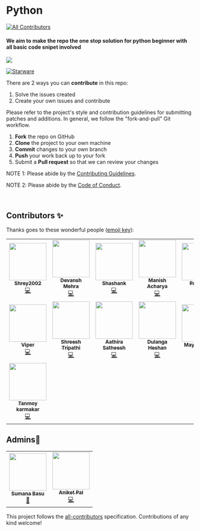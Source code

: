 # Python
<!-- ALL-CONTRIBUTORS-BADGE:START - Do not remove or modify this section -->
[![All Contributors](https://img.shields.io/badge/all_contributors-15-orange.svg?style=flat-square)](#contributors-)
<!-- ALL-CONTRIBUTORS-BADGE:END -->
<h4>We aim to make the repo the one stop solution for python beginner with all basic code snipet involved</h4>
<img src="python.jpg">

[![Starware](https://img.shields.io/badge/Starware-⭐-black?labelColor=f9b00d)](https://github.com/zepfietje/starware)
<!-- ALL-CONTRIBUTORS-BADGE:START - Do not remove or modify this section -->


There are 2 ways you can **contribute** in this repo:
1. Solve the issues created 
2. Create your own issues and contribute



Please refer to the project's style and contribution guidelines for submitting patches and additions. In general, we follow the "fork-and-pull" Git workflow.

 1. **Fork** the repo on GitHub
 2. **Clone** the project to your own machine
 3. **Commit** changes to your own branch
 4. **Push** your work back up to your fork
 5. Submit a **Pull request** so that we can review your changes

NOTE 1: Please abide by the [Contributing Guidelines](https://github.com/Webwiznitr/MilkERP/blob/master/CONTRIBUTING.md).

NOTE 2: Please abide by the [Code of Conduct](https://github.com/Webwiznitr/MilkERP/blob/master/CODE_OF_CONDUCT.md).

<br>


## Contributors ✨

Thanks goes to these wonderful people ([emoji key](https://allcontributors.org/docs/en/emoji-key)):
<!-- ALL-CONTRIBUTORS-LIST:START - Do not remove or modify this section -->
<!-- prettier-ignore-start -->
<!-- markdownlint-disable -->
<table>
  <tr>
    <td align="center"><a href="https://github.com/Shrey2002"><img src="https://avatars2.githubusercontent.com/u/72299720?v=4" width="100px;" alt=""/><br /><sub><b>Shrey2002</b></sub></a><br /><a href="https://github.com/sumana2001/python/commits?author=Shrey2002" title="Code">💻</a></td>
    <td align="center"><a href="https://github.com/DevanshMehra"><img src="https://avatars3.githubusercontent.com/u/9302877?v=4" width="100px;" alt=""/><br /><sub><b>Devansh Mehra</b></sub></a><br /><a href="https://github.com/sumana2001/python/commits?author=DevanshMehra" title="Code">💻</a></td>
    <td align="center"><a href="https://github.com/Shanky1199"><img src="https://avatars2.githubusercontent.com/u/36107693?v=4" width="100px;" alt=""/><br /><sub><b>Shashank</b></sub></a><br /><a href="https://github.com/sumana2001/python/commits?author=Shanky1199" title="Code">💻</a></td>
    <td align="center"><a href="https://github.com/manisacharya"><img src="https://avatars1.githubusercontent.com/u/22543019?v=4" width="100px;" alt=""/><br /><sub><b>Manish Acharya</b></sub></a><br /><a href="https://github.com/sumana2001/python/commits?author=manisacharya" title="Code">💻</a></td>
    <td align="center"><a href="https://github.com/prashant-241"><img src="https://avatars2.githubusercontent.com/u/68244398?v=4" width="100px;" alt=""/><br /><sub><b>Prashant</b></sub></a><br /><a href="https://github.com/sumana2001/python/commits?author=prashant-241" title="Code">💻</a></td>
    <td align="center"><a href="http://aryan-dev007.github.io"><img src="https://avatars2.githubusercontent.com/u/61882780?v=4" width="100px;" alt=""/><br /><sub><b>Aryan</b></sub></a><br /><a href="https://github.com/sumana2001/python/commits?author=Aryan-dev007" title="Code">💻</a></td>
    <td align="center"><a href="https://www.sudeshkumar.me"><img src="https://avatars3.githubusercontent.com/u/10352292?v=4" width="100px;" alt=""/><br /><sub><b>Sudesh Kumar</b></sub></a><br /><a href="https://github.com/sumana2001/python/commits?author=sudesh1611" title="Code">💻</a></td>
  </tr>
  <tr>
    <td align="center"><a href="http://q-viper.github.io"><img src="https://avatars1.githubusercontent.com/u/35986908?v=4" width="100px;" alt=""/><br /><sub><b>Viper</b></sub></a><br /><a href="https://github.com/sumana2001/python/commits?author=q-viper" title="Code">💻</a></td>
    <td align="center"><a href="https://github.com/Shreesh-T"><img src="https://avatars0.githubusercontent.com/u/53295401?v=4" width="100px;" alt=""/><br /><sub><b>Shreesh Tripathi</b></sub></a><br /><a href="https://github.com/sumana2001/python/commits?author=Shreesh-T" title="Code">💻</a></td>
    <td align="center"><a href="https://github.com/Aathira123"><img src="https://avatars2.githubusercontent.com/u/29476279?v=4" width="100px;" alt=""/><br /><sub><b>Aathira Satheesh</b></sub></a><br /><a href="https://github.com/sumana2001/python/commits?author=Aathira123" title="Code">💻</a></td>
    <td align="center"><a href="https://github.com/dulangaheshan"><img src="https://avatars0.githubusercontent.com/u/33221629?v=4" width="100px;" alt=""/><br /><sub><b>Dulanga Heshan</b></sub></a><br /><a href="https://github.com/sumana2001/python/commits?author=dulangaheshan" title="Code">💻</a></td>
    <td align="center"><a href="https://github.com/MayankDev-11"><img src="https://avatars2.githubusercontent.com/u/72435687?v=4" width="100px;" alt=""/><br /><sub><b>Mayank Rathi</b></sub></a><br /><a href="https://github.com/sumana2001/python/commits?author=MayankDev-11" title="Code">💻</a></td>
    <td align="center"><a href="https://github.com/gaurangisinha"><img src="https://avatars0.githubusercontent.com/u/56791126?v=4" width="100px;" alt=""/><br /><sub><b>Gaurangi Sinha</b></sub></a><br /><a href="https://github.com/sumana2001/python/commits?author=gaurangisinha" title="Code">💻</a></td>
    <td align="center"><a href="https://github.com/svimanet"><img src="https://avatars1.githubusercontent.com/u/10476796?v=4" width="100px;" alt=""/><br /><sub><b>Eirik</b></sub></a><br /><a href="https://github.com/sumana2001/python/commits?author=svimanet" title="Code">💻</a></td>
  </tr>
  <tr>
    <td align="center"><a href="https://github.com/tanmoy27112000"><img src="https://avatars2.githubusercontent.com/u/22212661?v=4" width="100px;" alt=""/><br /><sub><b>Tanmoy karmakar</b></sub></a><br /><a href="https://github.com/sumana2001/python/commits?author=tanmoy27112000" title="Code">💻</a></td>
  </tr>
</table>

<!-- markdownlint-enable -->
<!-- prettier-ignore-end -->
<!-- ALL-CONTRIBUTORS-LIST:END -->

<!-- ALL-CONTRIBUTORS-LIST:START - Do not remove or modify this section -->
<!-- prettier-ignore-start -->
<!-- markdownlint-disable -->
## Admins💖
<table>
  <tr>
    <td align="center"><a href="http://aliferous.xyz/"><img src="https://avatars1.githubusercontent.com/u/63084088?s=400&u=bafdb12ae1a5a624a7a37334efab80a8292cca8e&v=4" width="100px;" alt=""/><br /><sub><b>Sumana Basu</b></sub></a><br /><a href="https://github.com/Webwiznitr/MilkERP/commits?author=sumana2001" title="Documentation">📖</a></td>
    <td align="center"><a href="http://aliferous.xyz/"><img src="https://avatars2.githubusercontent.com/u/67703407?v=4" width="100px;" alt=""/><br /><sub><b>Aniket Pal</b></sub></a><br /><a href="https://github.com/Webwiznitr/MilkERP/commits?author=Aniket762" title="Code">💻</a></td>
  </tr>
</table>

<!-- markdownlint-enable -->
<!-- prettier-ignore-end -->
<!-- ALL-CONTRIBUTORS-LIST:END -->

This project follows the [all-contributors](https://github.com/all-contributors/all-contributors) specification. Contributions of any kind welcome!
